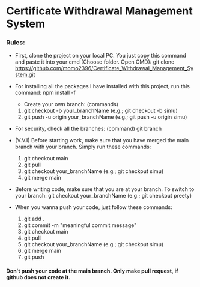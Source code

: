 # Certificate Withdrawal Management System

### Rules:

- First, clone the project on your local PC. You just copy this command and paste it into your cmd (Choose folder. Open CMD):
  git clone https://github.com/momo2396/Certificate_Withdrawal_Management_System.git
- For installing all the packages I have installed with this project, run this command:
  npm install -f

  - Create your own branch: (commands)

  1. git checkout -b your_branchName (e.g.; git checkout -b simu)
  2. git push -u origin your_branchName (e.g.; git push -u origin simu)

- For security, check all the branches: (command)
  git branch
- (V.V.I) Before starting work, make sure that you have merged the main branch with your branch. Simply run these commands:
  1.  git checkout main
  2.  git pull
  3.  git checkout your_branchName (e.g.; git checkout simu)
  4.  git merge main
- Before writing code, make sure that you are at your branch. To switch to your branch:
  git checkout your_branchName (e.g.; git checkout preety)
- When you wanna push your code, just follow these commands:
  1. git add .
  2. git commit -m "meaningful commit message"
  3. git checkout main
  4. git pull
  5. git checkout your_branchName (e.g.; git checkout simu)
  6. git merge main
  7. git push

#### Don't push your code at the main branch. Only make pull request, if github does not create it.
